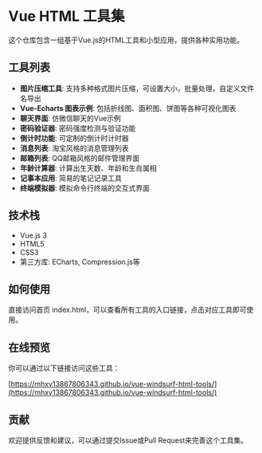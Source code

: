 # Vue HTML 工具集

这个仓库包含一组基于Vue.js的HTML工具和小型应用，提供各种实用功能。

## 工具列表

- **图片压缩工具**: 支持多种格式图片压缩，可设置大小，批量处理，自定义文件名导出
- **Vue-Echarts 图表示例**: 包括折线图、面积图、饼图等各种可视化图表
- **聊天界面**: 仿微信聊天的Vue示例
- **密码验证器**: 密码强度检测与验证功能
- **倒计时功能**: 可定制的倒计时计时器
- **消息列表**: 淘宝风格的消息管理列表
- **邮箱列表**: QQ邮箱风格的邮件管理界面
- **年龄计算器**: 计算出生天数、年龄和生肖属相
- **记事本应用**: 简易的笔记记录工具
- **终端模拟器**: 模拟命令行终端的交互式界面

## 技术栈

- Vue.js 3
- HTML5
- CSS3
- 第三方库: ECharts, Compression.js等

## 如何使用

直接访问首页 index.html，可以查看所有工具的入口链接，点击对应工具即可使用。

## 在线预览

你可以通过以下链接访问这些工具：

[https://mhxy13867806343.github.io/vue-windsurf-html-tools/](https://mhxy13867806343.github.io/vue-windsurf-html-tools/)

## 贡献

欢迎提供反馈和建议，可以通过提交Issue或Pull Request来完善这个工具集。